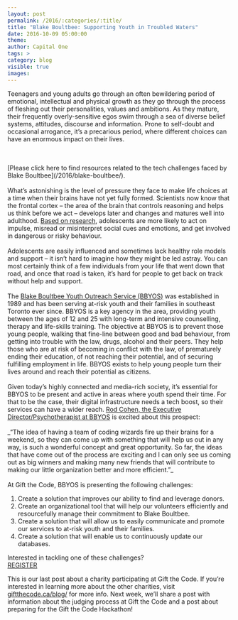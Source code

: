 ```yaml
---
layout: post
permalink: /2016/:categories/:title/
title: "Blake Boultbee: Supporting Youth in Troubled Waters"
date: 2016-10-09 05:00:00
theme:
author: Capital One
tags: >
category: blog
visible: true
images:
---
```

Teenagers and young adults go through an often bewildering period of emotional, intellectual and physical growth as they go through the process of fleshing out
their personalities, values and ambitions. As they mature, their frequently overly-sensitive egos swim through a sea of diverse belief systems, attitudes,
discourse and information. Prone to self-doubt and occasional arrogance, it’s a precarious period, where different choices can have an enormous impact on their lives.
<!--more-->
<br />
<br />
[Please click here to find resources related to the tech challenges faced by Blake Boultbee](/2016/blake-boultbee/).
<br />
<br />
What’s astonishing is the level of pressure they face to make life choices at a time when their brains have not yet fully formed. Scientists now know that the
frontal cortex – the area of the brain that controls reasoning and helps us think before we act – develops later and changes and matures well into adulthood.
<a href="http://www.aacap.org/AACAP/Families_and_Youth/Facts_for_Families/FFF-Guide/The-Teen-Brain-Behavior-Problem-Solving-and-Decision-Making-095.aspx" target="_blank">Based
on research</a>, adolescents are more likely to act on impulse, misread or misinterpret social cues and emotions, and get involved in dangerous or risky behaviour.
<br />
<br />
Adolescents are easily influenced and sometimes lack healthy role models and support – it isn’t hard to imagine how they might be led astray.
You can most certainly think of a few individuals from your life that went down that road, and once that road is taken, it’s hard for people to get back on track without
help and support.
<br />
<br />
The <a href="http://www.bbyos.org/" target="_blank">Blake Boultbee Youth Outreach Service (BBYOS)</a> was established in 1989 and has been serving at-risk
youth and their families in southeast Toronto ever since. BBYOS is a key agency in the area, providing youth between the ages of 12 and 25 with long-term and
intensive counselling, therapy and life-skills training. The objective at BBYOS is to prevent those young people, walking that fine-line between good and bad
behaviour, from getting into trouble with the law, drugs, alcohol and their peers. They help those who are at risk of becoming in conflict with the law, of
prematurely ending their education, of not reaching their potential, and of securing fulfilling employment in life. BBYOS exists to help young people turn
their lives around and reach their potential as citizens.
<br />
<br />
Given today’s highly connected and media-rich society, it’s essential for BBYOS to be present and active in areas where youth spend their time. For that to be
the case, their digital infrastructure needs a tech boost, so their services can have a wider reach. <a href="http://www.bbyos.org/staff.htm" target="_blank">Rod Cohen,
the Executive Director/Psychotherapist at BBYOS</a> is excited about this prospect:
<br />
<br />
_“The idea of having a team of coding wizards fire up their brains for a weekend, so they can come up with something that will help us out in any way, is such a
wonderful concept and great opportunity. So far, the ideas that have come out of the process are exciting and I can only see us coming out as big winners and
making many new friends that will contribute to making our little organization better and more efficient.”_
<br />
<br />
At Gift the Code, BBYOS is presenting the following challenges:
<br />
<ol>
	<li>Create a solution that improves our ability to find and leverage donors.</li>
	<li>Create an organizational tool that will help our volunteers efficiently and resourcefully manage their commitment to Blake Boultbee.</li>
	<li>Create a solution that will allow us to easily communicate and promote our services to at-risk youth and their families.</li>
	<li>Create a solution that will enable us to continuously update our databases.</li>
</ol>
Interested in tackling one of these challenges?  

<div class="center link"><a href="https://www.hackworks.com/giftthecode" class="register-now">REGISTER</a></div>

This is our last post about a charity participating at Gift the Code. If you’re interested in learning more about the other charities,
visit <a href="http://giftthecode.ca/blog/">giftthecode.ca/blog/</a> for more info. Next week, we’ll share a post with information about the judging
process at Gift the Code and a post about preparing for the Gift the Code Hackathon!
